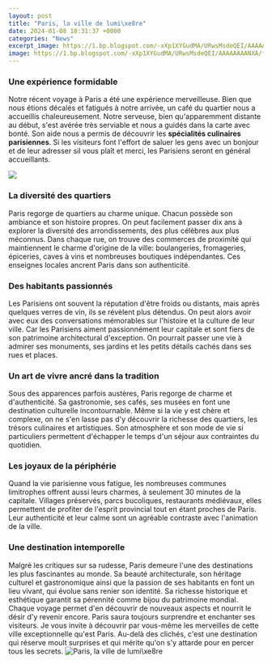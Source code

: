 ```yaml
---
layout: post
title: "Paris, la ville de lumi\xe8re"
date: 2024-01-08 18:31:37 +0000
categories: "News"
excerpt_image: https://1.bp.blogspot.com/-xXp1XYGudMA/URwsMsdeQEI/AAAAAAAANXA/foJorvarCZg/s1600/Paris.+Eiffel+Tower.jpg
image: https://1.bp.blogspot.com/-xXp1XYGudMA/URwsMsdeQEI/AAAAAAAANXA/foJorvarCZg/s1600/Paris.+Eiffel+Tower.jpg
---
```


### Une expérience formidable 
Notre récent voyage à Paris a été une expérience merveilleuse. Bien que nous étions décalés et fatigués à notre arrivée, un café du quartier nous a accueillis chaleureusement. Notre serveuse, bien qu'apparemment distante au début, s'est avérée très serviable et nous a guidés dans la carte avec bonté. Son aide nous a permis de découvrir les **spécialités culinaires parisiennes**. Si les visiteurs font l'effort de saluer les gens avec un bonjour et de leur adresser sil vous plaît et merci, les Parisiens seront en général accueillants. 

![](http://lemag.corsair.fr/wp-content/uploads/2018/01/louvre-102840_1280.jpg)
### La diversité des quartiers 
Paris regorge de quartiers au charme unique. Chacun possède son ambiance et son histoire propres. On peut facilement passer dix ans à explorer la diversité des arrondissements, des plus célèbres aux plus méconnus. Dans chaque rue, on trouve des commerces de proximité qui maintiennent le charme d'origine de la ville: boulangeries, fromageries, épiceries, caves à vins et nombreuses boutiques indépendantes. Ces enseignes locales ancrent Paris dans son authenticité.
### Des habitants passionnés
Les Parisiens ont souvent la réputation d'être froids ou distants, mais après quelques verres de vin, ils se révèlent plus détendus. On peut alors avoir avec eux des conversations mémorables sur l'histoire et la culture de leur ville. Car les Parisiens aiment passionnément leur capitale et sont fiers de son patrimoine architectural d'exception. On pourrait passer une vie à admirer ses monuments, ses jardins et les petits détails cachés dans ses rues et places.   
### Un art de vivre ancré dans la tradition
Sous des apparences parfois austères, Paris regorge de charme et d'authenticité. Sa gastronomie, ses cafés, ses musées en font une destination culturelle incontournable. Même si la vie y est chère et complexe, on ne s'en lasse pas d'y découvrir la richesse des quartiers, les trésors culinaires et artistiques. Son atmosphère et son mode de vie si particuliers permettent d'échapper le temps d'un séjour aux contraintes du quotidien.
### Les joyaux de la périphérie
Quand la vie parisienne vous fatigue, les nombreuses communes limitrophes offrent aussi leurs charmes, à seulement 30 minutes de la capitale. Villages préservés, parcs bucoliques, restaurants médiévaux, elles permettent de profiter de l'esprit provincial tout en étant proches de Paris. Leur authenticité et leur calme sont un agréable contraste avec l'animation de la ville. 
### Une destination intemporelle
Malgré les critiques sur sa rudesse, Paris demeure l'une des destinations les plus fascinantes au monde. Sa beauté architecturale, son héritage culturel et gastronomique ainsi que la passion de ses habitants en font un lieu vivant, qui évolue sans renier son identité. Sa richesse historique et esthétique garantit sa pérennité comme bijou du patrimoine mondial. Chaque voyage permet d'en découvrir de nouveaux aspects et nourrit le désir d'y revenir encore. Paris saura toujours surprendre et enchanter ses visiteurs.
Je vous invite à découvrir par vous-même les merveilles de cette ville exceptionnelle qu'est Paris. Au-delà des clichés, c'est une destination qui réserve moult surprises et qui mérite qu'on s'y attarde pour en percer tous les secrets.
![Paris, la ville de lumi\xe8re](https://1.bp.blogspot.com/-xXp1XYGudMA/URwsMsdeQEI/AAAAAAAANXA/foJorvarCZg/s1600/Paris.+Eiffel+Tower.jpg)